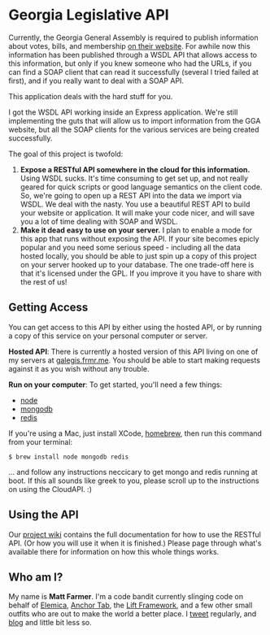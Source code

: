 # Georgia Legislative API

Currently, the Georgia General Assembly is required to publish information about
votes, bills, and membership [on their website](http://www.legis.ga.gov/en-US/default.aspx).
For awhile now this information has been published through a WSDL API that allows
access to this information, but only if you knew someone who had the URLs, if you can
find a SOAP client that can read it successfully (several I tried failed at first),
and if you really want to deal with a SOAP API.

This application deals with the hard stuff for you.

I got the WSDL API working inside an Express application. We're still implementing
the guts that will allow us to import information from the GGA website, but all the
SOAP clients for the various services are being created successfully.

The goal of this project is twofold:

1. **Expose a RESTful API somewhere in the cloud for this information.** Using WSDL
sucks. It's time consuming to get set up, and not really geared for quick scripts or
good language semantics on the client code. So, we're going to open up a REST API
into the data we import via WSDL. We deal with the nasty. You use a beautiful REST
API to build your website or application. It will make your code nicer, and will
save you a lot of time dealing with SOAP and WSDL.
2. **Make it dead easy to use on your server.** I plan to enable a mode for this app
that runs without exposing the API. If your site becomes epicly popular and you need
some serious speed - including all the data hosted locally, you should be able to
just spin up a copy of this project on your server hooked up to your database. The one
trade-off here is that it's licensed under the GPL. If you improve it you have to
share with the rest of us!

## Getting Access

You can get access to this API by either using the hosted API, or by running a copy
of this service on your personal computer or server.

**Hosted API**: There is currently a hosted version of this API living on one of my
servers at [galegis.frmr.me](http://galegis.frmr.me). You should be able to start
making requests against it as you wish without any trouble.

**Run on your computer**: To get started, you'll need a few things:

* [node](http://nodejs.org/)
* [mongodb](http://nodejs.org/)
* [redis](http://redis.io/)

If you're using a Mac, just install XCode, [homebrew](http://brew.sh/), then run this
command from your terminal:

```
$ brew install node mongodb redis
```

... and follow any instructions neccicary to get mongo and redis running at boot. If this
all sounds like greek to you, please scroll up to the instructions on using the CloudAPI. :)

## Using the API

Our [project wiki](https://github.com/farmdawgnation/galegis-api/wiki) contains the full
documentation for how to use the RESTful API. (Or how you will use it when it is finished.)
Please page through what's available there for information on how this whole things works.

## Who am I?

My name is **Matt Farmer**. I'm a code bandit currently slinging code on behalf
of [Elemica](http://elemica.com), [Anchor Tab](http://anchortab.com), the
[Lift Framework](http://liftweb.net), and a few other small outfits who are out
to make the world a better place. I [tweet](http://twitter.com/farmdawgnation) regularly,
and [blog](http://farmdawgnation.com) and little bit less so.
